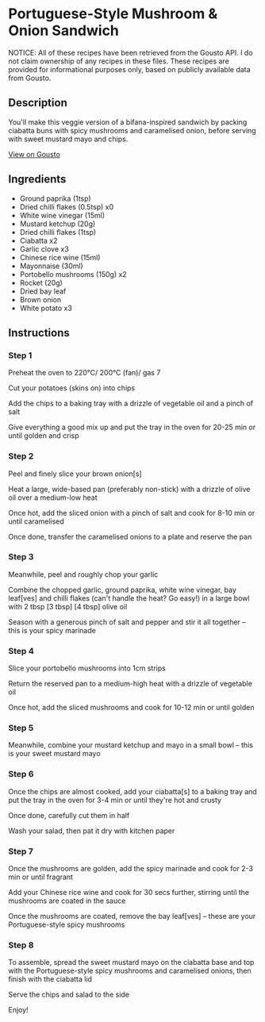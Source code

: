 # Portuguese-Style Mushroom & Onion Sandwich

NOTICE: All of these recipes have been retrieved from the Gousto API. I do not claim ownership of any recipes in these files. These recipes are provided for informational purposes only, based on publicly available data from Gousto.

## Description

You'll make this veggie version of a bifana-inspired sandwich by packing ciabatta buns with spicy mushrooms and caramelised onion, before serving with sweet mustard mayo and chips.

[View on Gousto](https://www.gousto.co.uk/recipes/cookbook/portuguese-style-mushroom-sandwich)

## Ingredients

- Ground paprika (1tsp)
- Dried chilli flakes (0.5tsp) x0
- White wine vinegar (15ml)
- Mustard ketchup (20g)
- Dried chilli flakes (1tsp)
- Ciabatta x2
- Garlic clove x3
- Chinese rice wine (15ml)
- Mayonnaise (30ml)
- Portobello mushrooms (150g) x2
- Rocket (20g)
- Dried bay leaf
- Brown onion
- White potato x3

## Instructions


### Step 1

Preheat the oven to 220°C/ 200°C (fan)/ gas 7

Cut your potatoes (skins on) into chips

Add the chips to a baking tray with a drizzle of vegetable oil and a pinch of salt

Give everything a good mix up and put the tray in the oven for 20-25 min or until golden and crisp


### Step 2

Peel and finely slice your brown onion[s]

Heat a large, wide-based pan (preferably non-stick) with a drizzle of olive oil over a medium-low heat

Once hot, add the sliced onion with a pinch of salt and cook for 8-10 min or until caramelised

Once done, transfer the caramelised onions to a plate and reserve the pan


### Step 3

Meanwhile, peel and roughly chop your garlic

Combine the chopped garlic, ground paprika, white wine vinegar, bay leaf[ves] and chilli flakes (can't handle the heat? Go easy!) in a large bowl with 2 tbsp <span class="text-purple">[3 tbsp]</span> <span class="text-danger">[4 tbsp]</span> olive oil

Season with a generous pinch of salt and pepper and stir it all together – this is your spicy marinade


### Step 4

Slice your portobello mushrooms into 1cm strips

Return the reserved pan to a medium-high heat with a drizzle of vegetable oil

Once hot, add the sliced mushrooms and cook for 10-12 min or until golden


### Step 5

Meanwhile, combine your mustard ketchup and mayo in a small bowl – this is your sweet mustard mayo


### Step 6

Once the chips are almost cooked, add your ciabatta[s] to a baking tray and put the tray in the oven for 3-4 min or until they're hot and crusty

Once done, carefully cut them in half

Wash your salad, then pat it dry with kitchen paper


### Step 7

Once the mushrooms are golden, add the spicy marinade and cook for 2-3 min or until fragrant

Add your Chinese rice wine and cook for 30 secs further, stirring until the mushrooms are coated in the sauce

Once the mushrooms are coated, remove the bay leaf[ves] – these are your Portuguese-style spicy mushrooms

### Step 8

To assemble, spread the sweet mustard mayo on the ciabatta base and top with the Portuguese-style spicy mushrooms and caramelised onions, then finish with the ciabatta lid

Serve the chips and salad to the side

Enjoy!

